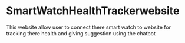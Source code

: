 # SmartWatchHealthTrackerwebsite

This website allow user to connect there smart watch to website for tracking there health and giving suggestion using the chatbot 
